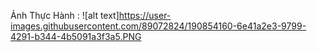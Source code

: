 Ảnh Thực Hành : 
![alt text]https://user-images.githubusercontent.com/89072824/190854160-6e41a2e3-9799-4291-b344-4b5091a3f3a5.PNG
